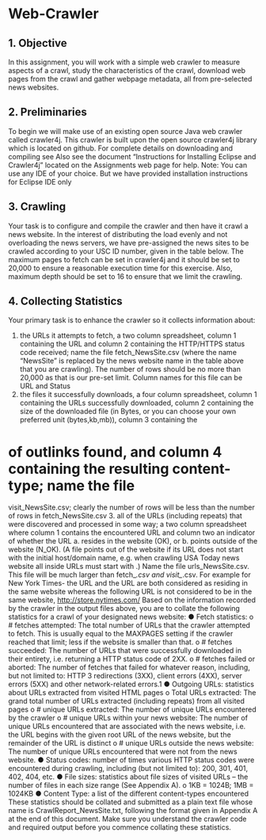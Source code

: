 # Web-Crawler

## 1. Objective
In this assignment, you will work with a simple web crawler to measure aspects of a crawl, study the
characteristics of the crawl, download web pages from the crawl and gather webpage metadata, all
from pre-selected news websites.

## 2. Preliminaries
To begin we will make use of an existing open source Java web crawler called crawler4j. This crawler
is built upon the open source crawler4j library which is located on github. For complete details on
downloading and compiling see
Also see the document “Instructions for Installing Eclipse and Crawler4j” located on the Assignments
web page for help.
Note: You can use any IDE of your choice. But we have provided installation instructions for Eclipse
IDE only

## 3. Crawling
Your task is to configure and compile the crawler and then have it crawl a news website. In the interest
of distributing the load evenly and not overloading the news servers, we have pre-assigned the news
sites to be crawled according to your USC ID number, given in the table below.
The maximum pages to fetch can be set in crawler4j and it should be set to 20,000 to ensure a
reasonable execution time for this exercise. Also, maximum depth should be set to 16 to ensure that
we limit the crawling.

## 4. Collecting Statistics
Your primary task is to enhance the crawler so it collects information about:
1. the URLs it attempts to fetch, a two column spreadsheet, column 1 containing the URL and
column 2 containing the HTTP/HTTPS status code received; name the file fetch_NewsSite.csv
(where the name “NewsSite” is replaced by the news website name in the table above that you
are crawling). The number of rows should be no more than 20,000 as that is our pre-set limit.
Column names for this file can be URL and Status
2. the files it successfully downloads, a four column spreadsheet, column 1 containing the
URLs successfully downloaded, column 2 containing the size of the downloaded file (in
Bytes, or you can choose your own preferred unit (bytes,kb,mb)), column 3 containing the
# of outlinks found, and column 4 containing the resulting content-type; name the file
visit_NewsSite.csv; clearly the number of rows will be less than the number of rows in
fetch_NewsSite.csv
3. all of the URLs (including repeats) that were discovered and processed in some way; a two
column spreadsheet where column 1 contains the encountered URL and column two an
indicator of whether the URL a. resides in the website (OK), or b. points outside of the website
(N_OK). (A file points out of the website if its URL does not start with the initial host/domain
name, e.g. when crawling USA Today news website all inside URLs must start with
.) Name the file urls_NewsSite.csv. This file will be much larger than
fetch_*.csv and visit_*.csv.
For example for New York Times- the URL and the
URL are both considered as residing in the same website
whereas the following URL is not considered to be in the same website,
http://store.nytimes.com/
Based on the information recorded by the crawler in the output files above, you are to collate the
following statistics for a crawl of your designated news website:
● Fetch statistics:
o # fetches attempted:
The total number of URLs that the crawler attempted to fetch. This is usually equal to the
MAXPAGES setting if the crawler reached that limit; less if the website is smaller than that.
o # fetches succeeded:
The number of URLs that were successfully downloaded in their entirety, i.e. returning a
HTTP status code of 2XX.
o # fetches failed or aborted:
The number of fetches that failed for whatever reason, including, but not limited to: HTTP
3
redirections (3XX), client errors (4XX), server errors (5XX) and other network-related
errors.1
● Outgoing URLs: statistics about URLs extracted from visited HTML pages
o Total URLs extracted:
The grand total number of URLs extracted (including repeats) from all visited pages
o # unique URLs extracted:
The number of unique URLs encountered by the crawler
o # unique URLs within your news website:
The number of unique URLs encountered that are associated with the news website,
i.e. the URL begins with the given root URL of the news website, but the remainder of the
URL is distinct
o # unique URLs outside the news website:
The number of unique URLs encountered that were not from the news website.
● Status codes: number of times various HTTP status codes were encountered during crawling,
including (but not limited to): 200, 301, 401, 402, 404, etc.
● File sizes: statistics about file sizes of visited URLs – the number of files in each size range
(See Appendix A).
o 1KB = 1024B; 1MB = 1024KB
● Content Type: a list of the different content-types encountered
These statistics should be collated and submitted as a plain text file whose name is
CrawlReport_NewsSite.txt, following the format given in Appendix A at the end of this document.
Make sure you understand the crawler code and required output before you commence collating
these statistics.
